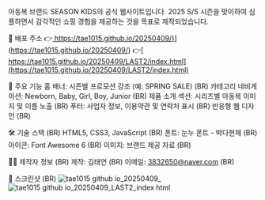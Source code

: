 아동복 브랜드 SEASON KIDS의 공식 웹사이트입니다.
2025 S/S 시즌을 맞이하여 심플하면서 감각적인 쇼핑 경험을 제공하는 것을 목표로 제작되었습니다.

🔗 배포 주소
👉[ https://tae1015.github.io/20250409/)](https://tae1015.github.io/20250409/)](https://tae1015.github.io/20250409/)
👉[ https://tae1015.github.io/20250409/LAST2/index.html](https://tae1015.github.io/20250409/LAST2/index.html)

📌 주요 기능
홈 배너: 시즌별 프로모션 강조 (예: SPRING SALE) (BR)
카테고리 네비게이션: Newborn, Baby, Girl, Boy, Junior (BR)
제품 소개 섹션: 시리즈별 아동복 이미지 및 이름 노출 (BR)
푸터: 사업자 정보, 이용약관 및 연락처 표시 (BR)
반응형 웹 디자인 (BR)

🛠️ 기술 스택 (BR)
HTML5, CSS3, JavaScript (BR)
폰트: 눈누 폰트 - 박다현체 (BR)
아이콘: Font Awesome 6 (BR)
이미지: 브랜드 제공 자료 (BR)

🙋‍♀️ 제작자 정보 (BR)
제작: 김태연 (BR)
이메일: 3832650@naver.com (BR)

📸 스크린샷 (BR)
![tae1015 github io_20250409_](https://github.com/user-attachments/assets/1cb2b714-5293-4ed1-9db3-828fcaf0fe73)
![tae1015 github io_20250409_LAST2_index html](https://github.com/user-attachments/assets/30c247d8-8047-4f49-a3ec-b94ce360fc2f)
